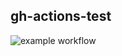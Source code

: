 ## gh-actions-test

![example workflow](https://github.com/sshilin/gh-actions-test/actions/workflows/release.yml/badge.svg)